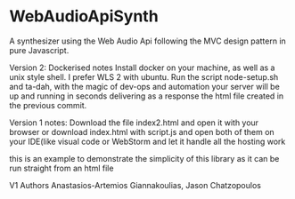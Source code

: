 # WebAudioApiSynth
A synthesizer using the Web Audio Api following the MVC design pattern in pure Javascript.


Version 2: Dockerised notes
  Install docker on your machine, as well as a unix style shell. I prefer WLS 2 with ubuntu.
  Run the script node-setup.sh and ta-dah, with the magic of dev-ops and automation your server will be up 
  and running in seconds delivering as a response the html file created in the previous commit.
  





Version 1 notes:
  Download the file index2.html  and open it with your browser
  or download index.html with script.js and open both of them on your IDE(like visual code or WebStorm and let it handle all the hosting work
  
  
  
  this is an example to demonstrate the simplicity of this library as it can be run straight from an html file


V1 Authors  Anastasios-Artemios Giannakoulias, Jason Chatzopoulos
